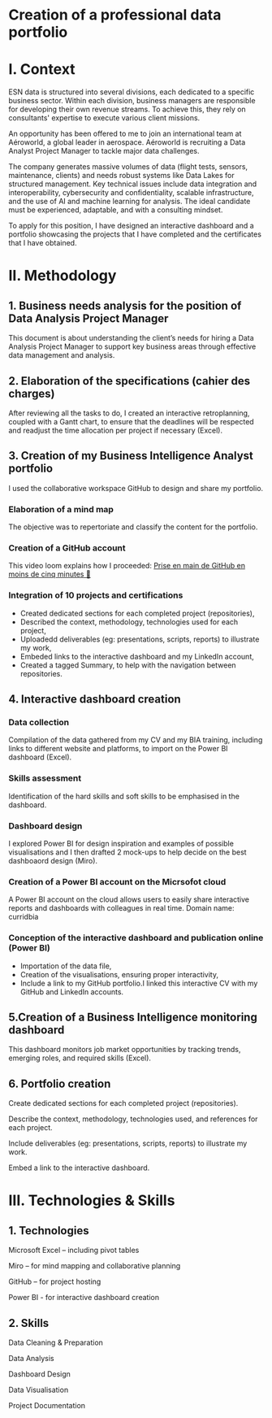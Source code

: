 # Creation of a professional data portfolio
# I. Context
ESN data is structured into several divisions, each dedicated to a specific business sector. Within each division, business managers are responsible for developing their own revenue streams. To achieve this, they rely on consultants' expertise to execute various client missions. 

An opportunity has been offered to me to join an international team at Aéroworld, a global leader in aerospace. Aéroworld is recruiting a Data Analyst Project Manager to tackle major data challenges. 

The company generates massive volumes of data (flight tests, sensors, maintenance, clients) and needs robust systems like Data Lakes for structured management. Key technical issues include data integration and interoperability, cybersecurity and confidentiality, scalable infrastructure, and the use of AI and machine learning for analysis. The ideal candidate must be experienced, adaptable, and with a consulting mindset. 

To apply for this position, I have designed an interactive dashboard and a portfolio showcasing the projects that I have completed and the certificates that I have obtained.

# II. Methodology
## 1. Business needs analysis for the position of Data Analysis Project Manager
This document is about understanding the client’s needs for hiring a Data Analysis Project Manager to support key business areas through effective data management and analysis.

## 2. Elaboration of the specifications (cahier des charges)
After reviewing all the tasks to do, I created an interactive retroplanning, coupled with a Gantt chart, to ensure that the deadlines will be respected and readjust the time allocation per project if necessary (Excel).

## 3. Creation of my Business Intelligence Analyst portfolio
I used the collaborative workspace GitHub to design and share my portfolio.

### Elaboration of a mind map
The objective was to repertoriate and classify the content for the portfolio.

### Creation of a GitHub account
This video loom explains how I proceeded: [Prise en main de GitHub en moins de cinq minutes 🚀](https://www.loom.com/share/3a83e6e1df784d1b873ece2888f6b9e2?sid=431a6245-8fcc-4a88-984b-f85eb9055274)

### Integration of 10 projects and certifications
- Created dedicated sections for each completed project (repositories),
- Described the context, methodology, technologies used for each project,
- Uploadedd deliverables (eg: presentations, scripts, reports) to illustrate my work,
- Embeded links to the interactive dashboard and my LinkedIn account,
- Created a tagged Summary, to help with the navigation between repositories.

## 4. Interactive dashboard creation

### Data collection
Compilation of the data gathered from my CV and my BIA training, including links to different website and platforms, to import on the Power BI dashboard (Excel).

### Skills assessment
Identification of the hard skills and soft skills to be emphasised in the dashboard.

### Dashboard design
I explored Power BI for design inspiration and examples of possible visualisations and I then drafted 2 mock-ups to help decide on the best dashboaord design (Miro).

### Creation of a Power BI account on the Micrsofot cloud
A Power BI account on the cloud allows users to easily share interactive reports and dashboards with colleagues in real time.
Domain name: curridbia

### Conception of the interactive dashboard and publication online (Power BI)
- Importation of the data file,
- Creation of the visualisations, ensuring proper interactivity,
- Include a link to my GitHub portfolio.I linked this interactive CV with my GitHub and LinkedIn accounts.

## 5.Creation of a Business Intelligence monitoring dashboard
This dashboard monitors job market opportunities by tracking trends, emerging roles, and required skills (Excel).


## 6. Portfolio creation


Create dedicated sections for each completed project (repositories).

Describe the context, methodology, technologies used, and references for each project.

Include deliverables (eg: presentations, scripts, reports) to illustrate my work.

Embed a link to the interactive dashboard.

# III. Technologies & Skills
## 1. Technologies
Microsoft Excel – including pivot tables

Miro – for mind mapping and collaborative planning

GitHub – for project hosting

Power BI - for interactive dashboard creation

## 2. Skills
Data Cleaning & Preparation

Data Analysis

Dashboard Design

Data Visualisation

Project Documentation
